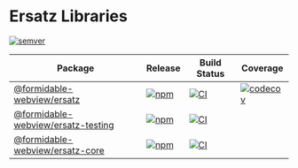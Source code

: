 # Ersatz Libraries

[![semver](https://img.shields.io/badge/semver-2.0.0-e10079.svg)](https://semver.org/spec/v2.0.0.html)

| Package                                                       | Release                                                                                                                                     | Build Status                                                                                                                                                                                                 | Coverage                                                                                                                                                               |
| ------------------------------------------------------------- | ------------------------------------------------------------------------------------------------------------------------------------------- | ------------------------------------------------------------------------------------------------------------------------------------------------------------------------------------------------------------ | ---------------------------------------------------------------------------------------------------------------------------------------------------------------------- |
| [@formidable-webview/ersatz](packages/ersatz)                 | [![npm](https://img.shields.io/npm/v/@formidable-webview/ersatz)](https://www.npmjs.com/package/@formidable-webview/ersatz)                 | [![CI](https://github.com/formidable-webview/ersatz/workflows/ersatz/badge.svg?branch=master)](https://github.com/formidable-webview/ersatz/actions?query=branch%3Amaster+workflow%3Aersatz)                 | [![codecov](https://codecov.io/gh/formidable-webview/ersatz/branch/master/graph/badge.svg?flags=ersatz)](https://codecov.io/gh/formidable-webview/ersatz?flags=ersatz) |
| [@formidable-webview/ersatz-testing](packages/ersatz-testing) | [![npm](https://img.shields.io/npm/v/@formidable-webview/ersatz-testing)](https://www.npmjs.com/package/@formidable-webview/ersatz-testing) | [![CI](https://github.com/formidable-webview/ersatz/workflows/ersatz-testing/badge.svg?branch=master)](https://github.com/formidable-webview/ersatz/actions?query=branch%3Amaster+workflow%3Aersatz-testing) |                                                                                                                                                                        |
| [@formidable-webview/ersatz-core](packages/ersatz-core)       | [![npm](https://img.shields.io/npm/v/@formidable-webview/ersatz-core)](https://www.npmjs.com/package/@formidable-webview/ersatz-core)       | [![CI](https://github.com/formidable-webview/ersatz/workflows/ersatz-core/badge.svg?branch=master)](https://github.com/formidable-webview/ersatz/actions?query=branch%3Amaster+workflow%3Aersatz-core)       |                                                                                                                                                                        |
